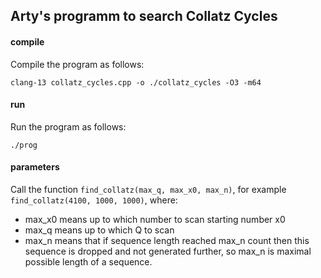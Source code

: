 ## Arty's programm to search Collatz Cycles

#### compile
Compile the program as follows:

```console
clang-13 collatz_cycles.cpp -o ./collatz_cycles -O3 -m64
```

#### run
Run the program as follows:

```console
./prog
```

#### parameters

Call the function `find_collatz(max_q, max_x0, max_n)`, for example `find_collatz(4100, 1000, 1000)`, where:

* max_x0 means up to which number to scan starting number x0
* max_q means up to which Q to scan
* max_n means that if sequence length reached max_n count then this sequence is dropped and not generated further, so max_n is maximal possible length of a sequence.
